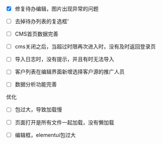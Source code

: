 - [x] 修复待办编辑，图片出现异常的问题
- [ ] 去掉待办列表的复选框‘
- [ ] CMS首页数据完善
- [ ] cms关闭之后，当超过时限再次进入时，没有及时返回登录页
- [ ] 导入日志时，没有提示，并且有时无法导入
- [ ] 客户列表在编辑界面新增选择客户源的推广人员
- [ ] 数据分析功能完善



优化

- [ ] 包过大，导致加载慢
- [ ] 页面打开是所有文件一起加载，没有懒加载
- [ ] 编辑框，elementui包过大

